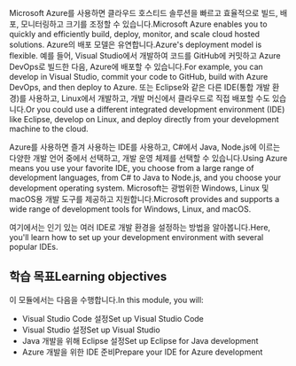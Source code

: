 <span data-ttu-id="31274-101">Microsoft Azure를 사용하면 클라우드 호스티드 솔루션을 빠르고 효율적으로 빌드, 배포, 모니터링하고 크기를 조정할 수 있습니다.</span><span class="sxs-lookup"><span data-stu-id="31274-101">Microsoft Azure enables you to quickly and efficiently build, deploy, monitor, and scale cloud hosted solutions.</span></span> <span data-ttu-id="31274-102">Azure의 배포 모델은 유연합니다.</span><span class="sxs-lookup"><span data-stu-id="31274-102">Azure's deployment model is flexible.</span></span> <span data-ttu-id="31274-103">예를 들어, Visual Studio에서 개발하여 코드를 GitHub에 커밋하고 Azure DevOps로 빌드한 다음, Azure에 배포할 수 있습니다.</span><span class="sxs-lookup"><span data-stu-id="31274-103">For example, you can develop in Visual Studio, commit your code to GitHub, build with Azure DevOps, and then deploy to Azure.</span></span> <span data-ttu-id="31274-104">또는 Eclipse와 같은 다른 IDE(통합 개발 환경)를 사용하고, Linux에서 개발하고, 개발 머신에서 클라우드로 직접 배포할 수도 있습니다.</span><span class="sxs-lookup"><span data-stu-id="31274-104">Or you could use a different integrated development environment (IDE) like Eclipse, develop on Linux, and deploy directly from your development machine to the cloud.</span></span>

<span data-ttu-id="31274-105">Azure를 사용하면 즐겨 사용하는 IDE를 사용하고, C#에서 Java, Node.js에 이르는 다양한 개발 언어 중에서 선택하고, 개발 운영 체제를 선택할 수 있습니다.</span><span class="sxs-lookup"><span data-stu-id="31274-105">Using Azure means you use your favorite IDE, you choose from a large range of development languages, from C# to Java to Node.js, and you choose your development operating system.</span></span> <span data-ttu-id="31274-106">Microsoft는 광범위한 Windows, Linux 및 macOS용 개발 도구를 제공하고 지원합니다.</span><span class="sxs-lookup"><span data-stu-id="31274-106">Microsoft provides and supports a wide range of development tools for Windows, Linux, and macOS.</span></span>

<span data-ttu-id="31274-107">여기에서는 인기 있는 여러 IDE로 개발 환경을 설정하는 방법을 알아봅니다.</span><span class="sxs-lookup"><span data-stu-id="31274-107">Here, you'll learn how to set up your development environment with several popular IDEs.</span></span>

## <a name="learning-objectives"></a><span data-ttu-id="31274-108">학습 목표</span><span class="sxs-lookup"><span data-stu-id="31274-108">Learning objectives</span></span>

<span data-ttu-id="31274-109">이 모듈에서는 다음을 수행합니다.</span><span class="sxs-lookup"><span data-stu-id="31274-109">In this module, you will:</span></span>

- <span data-ttu-id="31274-110">Visual Studio Code 설정</span><span class="sxs-lookup"><span data-stu-id="31274-110">Set up Visual Studio Code</span></span>
- <span data-ttu-id="31274-111">Visual Studio 설정</span><span class="sxs-lookup"><span data-stu-id="31274-111">Set up Visual Studio</span></span>
- <span data-ttu-id="31274-112">Java 개발을 위해 Eclipse 설정</span><span class="sxs-lookup"><span data-stu-id="31274-112">Set up Eclipse for Java development</span></span>
- <span data-ttu-id="31274-113">Azure 개발을 위한 IDE 준비</span><span class="sxs-lookup"><span data-stu-id="31274-113">Prepare your IDE for Azure development</span></span>